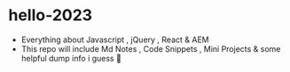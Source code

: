 # hello-2023

- Everything about Javascript , jQuery , React & AEM
- This repo will include Md Notes , Code Snippets , Mini Projects & some helpful dump info i guess 🐇
